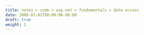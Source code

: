 ```yaml
---
title: notes > code > asp.net > fundamentals > data access
date: 3000-01-01T00:00:00-06:00
draft: true
weight: 1
---
```


